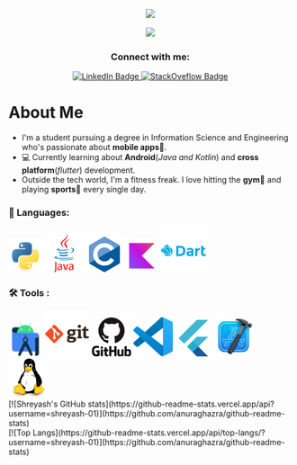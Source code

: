 <p align="center">
  <img src="https://capsule-render.vercel.app/api?type=waving&color=gradient&text=👋🏻Hi,++I'm+Shreyash&height=230&section=header"/>
</p>


<div id="header" align="center">
  <img src="https://media.giphy.com/media/YRMb6dd7zprS00JdGZ/giphy.gif" width="250"/>
</div>


<h3 align="center">Connect with me:</h3>
<div id="header" align="center">
  <a href="https://www.linkedin.com/in/shreyash-856044220/">
    <img src="https://img.shields.io/badge/LinkedIn-blue?style=for-the-badge&logo=linkedin&logoColor=white" alt="LinkedIn Badge"/>
  </a>
  <a href="https://instagram.com/shrexyash.s/">
    <img src="https://img.shields.io/badge/-Instagram-ff69b4?style=for-the-badge&logo=Instagram&logoColor=white" alt="StackOveflow Badge"/>
  </a>
</div>

# About Me

<div>

- I'm a student pursuing a degree in Information Science and Engineering who's passionate about **mobile apps**:iphone:.
- :computer: Currently learning about **Android**(*Java and Kotlin*) and **cross platform**(*flutter*) development.
- Outside the tech world, I'm a fitness freak. I love hitting the **gym**:muscle: and playing **sports**:basketball: every single day.

</div>


### :page_with_curl: Languages:
<div>
  <img src="https://raw.githubusercontent.com/devicons/devicon/1119b9f84c0290e0f0b38982099a2bd027a48bf1/icons/python/python-original.svg" width="60" height="60"/>
  <img src="https://raw.githubusercontent.com/devicons/devicon/1119b9f84c0290e0f0b38982099a2bd027a48bf1/icons/java/java-original-wordmark.svg" width="70" height="70"/>
  <img src="https://raw.githubusercontent.com/devicons/devicon/1119b9f84c0290e0f0b38982099a2bd027a48bf1/icons/c/c-original.svg" width="65" height="65"/>
  <img src="https://raw.githubusercontent.com/devicons/devicon/master/icons/kotlin/kotlin-original.svg" width="60" height="60"/>
  <img src="https://raw.githubusercontent.com/devicons/devicon/master/icons/dart/dart-plain-wordmark.svg" width="80" height="80"/>

  
  
</div>

### :hammer_and_wrench: Tools :
<div>
<img src="https://raw.githubusercontent.com/devicons/devicon/master/icons/androidstudio/androidstudio-original.svg" width="60" height="60"/>
<img src="https://raw.githubusercontent.com/devicons/devicon/1119b9f84c0290e0f0b38982099a2bd027a48bf1/icons/git/git-original-wordmark.svg" width="80" height="80"/>
<img src="https://raw.githubusercontent.com/devicons/devicon/1119b9f84c0290e0f0b38982099a2bd027a48bf1/icons/github/github-original-wordmark.svg" width="70" height="70"/>
<img src="https://raw.githubusercontent.com/devicons/devicon/master/icons/vscode/vscode-original.svg" width="70" height="70"/>
<img src="https://raw.githubusercontent.com/devicons/devicon/master/icons/flutter/flutter-original.svg" width="65" height="65"/>
<img src="https://raw.githubusercontent.com/devicons/devicon/master/icons/xcode/xcode-original.svg" width="70" height="70"/>
<img src="https://raw.githubusercontent.com/devicons/devicon/master/icons/linux/linux-original.svg" width="70" height="70"/>
</div>
<div>
[![Shreyash's GitHub stats](https://github-readme-stats.vercel.app/api?username=shreyash-01)](https://github.com/anuraghazra/github-readme-stats)
</div>

<div>
  [![Top Langs](https://github-readme-stats.vercel.app/api/top-langs/?username=shreyash-01)](https://github.com/anuraghazra/github-readme-stats)

</div>

